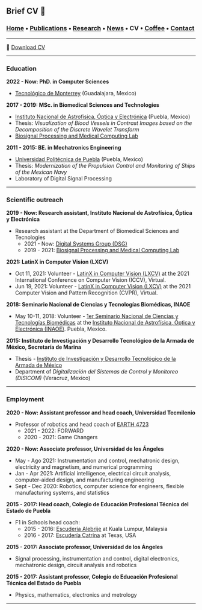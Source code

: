 ## Brief CV 📑
###  [Home](/index) • [Publications](/publications) • [Research](/research) • [News](/news) • CV • [Coffee](/coffee) • [Contact](/contact)

---
📑 [Download CV](/files/CV_FranciscoLopez.pdf) 

---

### Education

**2022 - Now:  PhD. in Computer Sciences**
   *  [Tecnológico de Monterrey](https://tec.mx/es) (Guadalajara, Mexico)

>>

**2017 - 2019:  MSc. in Biomedical Sciences and Technologies**
   *  [Instituto Nacional de Astrofísica, Óptica y Electrónica](https://www.inaoep.mx) (Puebla, Mexico)
   * Thesis: *Visualization of Blood Vessels in Contrast Images based on the Decomposition of the Discrete Wavelet Transform*
   * [Biosignal Processing and Medical Computing Lab](https://ccc.inaoep.mx/~bio/)


**2011 - 2015:   BE. in Mechatronics Engineering**
   * [Universidad Politécnica de Puebla](http://www.uppuebla.edu.mx/joomla1/) (Puebla, Mexico)
   * Thesis: *Modernization of the Propulsion Control and Monitoring of Ships of the Mexican Navy*
   * Laboratory of  Digital Signal Processing

---

### Scientific outreach

**2019 - Now: Research assistant, Instituto Nacional de Astrofísica, Óptica y Electrónica**
  * Research assistant at the Department of Biomedical Sciences and Tecnologies
    *   2021 - Now: [Digital Systems Group (DSG)](https://www.researchgate.net/lab/Digital-Systems-DSG-Jose-J-Rangel-Magdaleno?_sg=XWbUuXmTnwuDzXovozbcbl3Cxpe-k75_8f4-fZCRkE6g78XBE91_33Ux-doVuzDUCoZE4LTqUMjLhJM2BGGFvL_jdg) 
    *   2019 - 2021: [Biosignal Processing and Medical Computing Lab](https://ccc.inaoep.mx/~bio/)


**2021: LatinX in Computer Vision (LXCV)**
* Oct 11, 2021: Volunteer - [LatinX in Computer Vision (LXCV)](http://iccv2021.thecvf.com) at the   2021 International Conference on Computer Vision (ICCV), Virtual.
* Jun 19, 2021: Volunteer - [LatinX in Computer Vision (LXCV)](https://www.latinxinai.org/cvpr-2021-about) at the  2021 Computer Vision and Pattern Recognition (CVPR), Virtual.

**2018: Seminario Nacional de Ciencias y Tecnologías Biomédicas, INAOE**
* May 10-11, 2018: Volunteer - [1er Seminario Nacional de Ciencias y Tecnologías Biomédicas](http://adria.inaoep.mx/~diplomados/Seminario-Biomedicas/index.html) at the [Instituto Nacional de Astrofísica, Óptica y Electrónica (INAOE)](https://www.inaoep.mx). Puebla, Mexico.


**2015: Instituto de Investigación y Desarrollo Tecnológico de la Armada de México, Secretaría de Marina**

* Thesis - [Instituto de Investigación y Desarrollo Tecnológico de la Armada de México](http://www.google.com/url?q=http%3A%2F%2Fwww.semar.gob.mx%2FINIDETAM%2Findex.html&sa=D&sntz=1&usg=AFQjCNEb_O6uYFmlG4_ZFhbfzh-IybM0WQ)
* Department of *Digitalización del Sistemas de Control y Monitoreo (DISICOM)* (Veracruz, Mexico)


---


### Employment


**2020 - Now: Assistant professor and head coach,  Universidad Tecmilenio**
  * Professor of robotics and head coach of [EARTH 4723](https://www.instagram.com/earth4723oficial)
    *   2021 - 2022: FORWARD
    *   2020 - 2021: Game Changers

**2020 - Now: Associate professor, Universidad de los Ángeles**
  * May - Ago 2021: Instrumentation and control, mechatronic design, electricity and magnetism, and numerical programming
  * Jan - Apr 2021: Artificial intelligence, electrical circuit analysis, computer-aided design, and manufacturing engineering
  * Sept - Dec 2020: Robotics, computer science for engineers, flexible manufacturing systems, and statistics 

**2015 - 2017: Head coach, Colegio de Educación Profesional Técnica del Estado de Puebla**
  *  F1 in Schools head coach:
     *  2015 - 2016: [Escudería Alebrije](https://www.facebook.com/alebrijeracing.16) at Kuala Lumpur, Malaysia
     *  2016 - 2017: [Escudería Catrina](https://www.facebook.com/EscuderiaCatrina35) at Texas, USA

**2015 - 2017: Associate professor, Universidad de los Ángeles**
  * Signal processing, instrumentation and control, digital electronics, mechatronic design, circuit analysis and robotics

**2015 - 2017: Assistant professor,  Colegio de Educación Profesional Técnica del Estado de Puebla**
  * Physics, mathematics, electronics and metrology 


---

